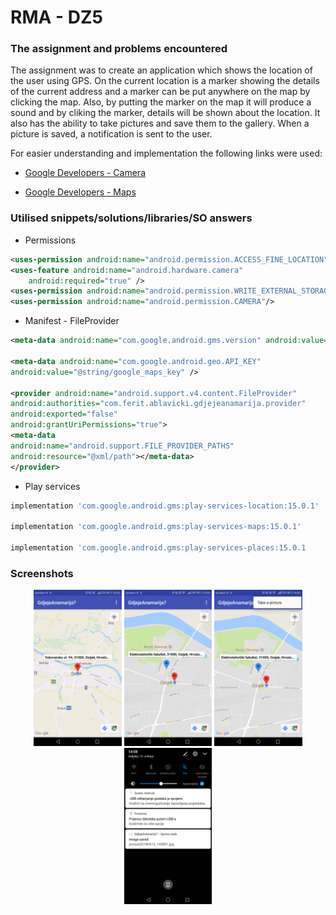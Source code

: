 # RMA - DZ5

### The assignment and problems encountered

The assignment was to create an application which shows the location of the user using GPS. On the current location is a marker showing the details of the current address and a marker can be put anywhere on the map by clicking the map. Also, by putting the marker on the map it will produce a sound and by cliking the marker, details will be shown about the location. It also has the ability to take pictures and save them to the gallery. When a picture is saved, a notification is sent to the user. 

For easier understanding and implementation the following links were used: 
* [Google Developers - Camera](https://developer.android.com/training/camera/photobasics)

* [Google Developers - Maps](https://developers.google.com/maps/documentation/android-sdk/intro)

### Utilised snippets/solutions/libraries/SO answers

* Permissions
```xml
<uses-permission android:name="android.permission.ACCESS_FINE_LOCATION"/>
<uses-feature android:name="android.hardware.camera"
    android:required="true" />
<uses-permission android:name="android.permission.WRITE_EXTERNAL_STORAGE"/>
<uses-permission android:name="android.permission.CAMERA"/>
```

* Manifest - FileProvider
```xml 
<meta-data android:name="com.google.android.gms.version" android:value="@integer/google_play_services_version" />

<meta-data android:name="com.google.android.geo.API_KEY"
android:value="@string/google_maps_key" />

<provider android:name="android.support.v4.content.FileProvider"
android:authorities="com.ferit.ablavicki.gdjejeanamarija.provider"
android:exported="false"
android:grantUriPermissions="true">
<meta-data
android:name="android.support.FILE_PROVIDER_PATHS"
android:resource="@xml/path"></meta-data>
</provider>   
```

* Play services 
```gradle 
implementation 'com.google.android.gms:play-services-location:15.0.1'

implementation 'com.google.android.gms:play-services-maps:15.0.1'

implementation 'com.google.android.gms:play-services-places:15.0.1
 ```

### Screenshots

<p align="middle">
<img src="screenshots/current_location.png" title="Current Location" height=250>
<img src="screenshots/new_marker.png" title="New marker" height=250>
<img src="screenshots/menu.png" title="Menu" height=250>
<br>
<img src="screenshots/notification.png" title="Notification" height=250>